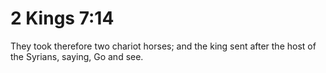 # 2 Kings 7:14

They took therefore two chariot horses; and the king sent after the host of the Syrians, saying, Go and see.
